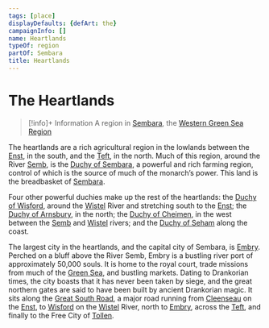 ```yaml
---
tags: [place]
displayDefaults: {defArt: the}
campaignInfo: []
name: Heartlands
typeOf: region
partOf: Sembara
title: Heartlands
---
```

# The Heartlands
>[!info]+ Information
> A region in [Sembara](<../sembara.md>), the [Western Green Sea Region](<../../../western-green-sea/western-green-sea-region.md>)

The heartlands are a rich agricultural region in the lowlands between the [Enst](<../../rivers/wistel-enst-watershed/enst.md>), in the south, and the [Teft](<../../rivers/teft.md>), in the north. Much of this region, around the River [Semb](<../../rivers/semb-watershed/semb.md>), is the [Duchy of Sembara](<./duchy-of-sembara.md>), a powerful and rich farming region, control of which is the source of much of the monarch’s power. This land is the breadbasket of [Sembara](<../sembara.md>).

Four other powerful duchies make up the rest of the heartlands: the [Duchy of Wisford](<./duchy-of-wisford.md>), around the [Wistel](<../../rivers/wistel-enst-watershed/wistel.md>) River and stretching south to the [Enst](<../../rivers/wistel-enst-watershed/enst.md>); the [Duchy of Arnsbury](<./duchy-of-arnsbury.md>), in the north; the [Duchy of Cheimen](<./duchy-of-cheimen.md>), in the west between the [Semb](<../../rivers/semb-watershed/semb.md>) and [Wistel](<../../rivers/wistel-enst-watershed/wistel.md>) rivers; and the [Duchy of Seham](<./duchy-of-seham.md>) along the coast.

The largest city in the heartlands, and the capital city of Sembara, is [Embry](<./embry.md>). Perched on a bluff above the River Semb, Embry is a bustling river port of approximately 50,000 souls. It is home to the royal court, trade missions from much of the [Green Sea](<../../../green-sea.md>), and bustling markets. Dating to Drankorian times, the city boasts that it has never been taken by siege, and the great northern gates are said to have been built by ancient Drankorian magic. It sits along the [Great South Road](<../../roads/great-south-road.md>), a major road running from [Cleenseau](<../barony-of-aveil/cleenseau-region/cleenseau/cleenseau.md>) on the [Enst](<../../rivers/wistel-enst-watershed/enst.md>), to [Wisford](<./wisford.md>) on the [Wistel](<../../rivers/wistel-enst-watershed/wistel.md>) River, north to [Embry](<./embry.md>), across the [Teft](<../../rivers/teft.md>), and finally to the Free City of [Tollen](<../../../western-green-sea/tollen/tollen.md>).
